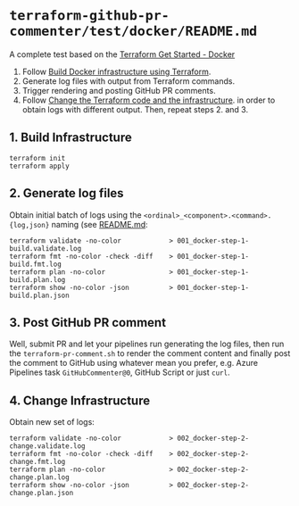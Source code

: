 # `terraform-github-pr-commenter/test/docker/README.md`

A complete test based on the [Terraform Get Started - Docker](https://developer.hashicorp.com/terraform/tutorials/docker-get-started)

1. Follow [Build Docker infrastructure using Terraform](https://developer.hashicorp.com/terraform/tutorials/docker-get-started/docker-build).
2. Generate log files with output from Terraform commands.
3. Trigger rendering and posting GitHub PR comments.
4. Follow [Change the Terraform code and the infrastructure](https://developer.hashicorp.com/terraform/tutorials/docker-get-started/docker-build).
   in order to obtain logs with different output.
   Then, repeat steps 2. and 3.

## 1. Build Infrastructure

```shell
terraform init
terraform apply
```

## 2. Generate log files

Obtain initial batch of logs using the `<ordinal>_<component>.<command>.{log,json}`
naming (see [README.md](../../README.md):

```shell
terraform validate -no-color            > 001_docker-step-1-build.validate.log
terraform fmt -no-color -check -diff    > 001_docker-step-1-build.fmt.log
terraform plan -no-color                > 001_docker-step-1-build.plan.log
terraform show -no-color -json          > 001_docker-step-1-build.plan.json
```

## 3. Post GitHub PR comment

Well, submit PR and let your pipelines run generating the log files,
then run the `terraform-pr-comment.sh` to render the comment content
and finally post the comment to GitHub using whatever mean you prefer,
e.g. Azure Pipelines task `GitHubCommenter@0`, GitHub Script or just `curl`.

## 4. Change Infrastructure

Obtain new set of logs:

```shell
terraform validate -no-color            > 002_docker-step-2-change.validate.log
terraform fmt -no-color -check -diff    > 002_docker-step-2-change.fmt.log
terraform plan -no-color                > 002_docker-step-2-change.plan.log
terraform show -no-color -json          > 002_docker-step-2-change.plan.json
```

